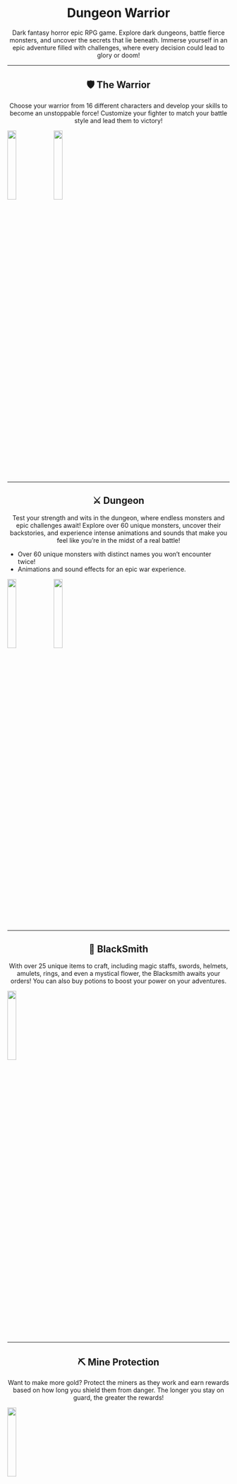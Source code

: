 <h1 align="center"><strong>Dungeon Warrior</strong></h1>  
<p align="center">Dark fantasy horror epic RPG game. Explore dark dungeons, battle fierce monsters, and uncover the secrets that lie beneath. Immerse yourself in an epic adventure filled with challenges, where every decision could lead to glory or doom!</p>

---

<h2 align="center">🛡️ The Warrior</h2>  
<p align="center">Choose your warrior from 16 different characters and develop your skills to become an unstoppable force! Customize your fighter to match your battle style and lead them to victory!</p>
<img src="https://github.com/user-attachments/assets/9f2e3568-7b44-401c-9979-1669f9c27589" width="20%" />
<img src="https://github.com/user-attachments/assets/3754a1bc-f594-4c5c-9201-e040e87ce3db" width="20%" />

---

<h2 align="center">⚔️ Dungeon</h2>  
<p align="center">Test your strength and wits in the dungeon, where endless monsters and epic challenges await! Explore over 60 unique monsters, uncover their backstories, and experience intense animations and sounds that make you feel like you’re in the midst of a real battle!</p>
<ul>
  <li>Over 60 unique monsters with distinct names you won’t encounter twice!</li>
  <li>Animations and sound effects for an epic war experience.</li>
</ul>
<img src="https://github.com/user-attachments/assets/7c4a9ce7-be50-40af-8a54-499125dee843" width="20%" />
<img src="https://github.com/user-attachments/assets/960bda13-3a1f-4839-b092-4eda67f51904" width="20%" />

---

<h2 align="center">🔨 BlackSmith</h2>  
<p align="center">With over 25 unique items to craft, including magic staffs, swords, helmets, amulets, rings, and even a mystical flower, the Blacksmith awaits your orders! You can also buy potions to boost your power on your adventures.</p>
<img src="https://github.com/user-attachments/assets/d7c6245c-7e32-4b36-9627-ee056d29a0ba" width="20%" />

---

<h2 align="center">⛏️ Mine Protection</h2>  
<p align="center">Want to make more gold? Protect the miners as they work and earn rewards based on how long you shield them from danger. The longer you stay on guard, the greater the rewards!</p>
<img src="https://github.com/user-attachments/assets/6812e12a-2e8a-4e58-91cd-05bdbc6fa7d3" width="20%" />

---

<h2 align="center">🌍 Adventures</h2>  
<p align="center">With 5 difficulty levels and 100 unique stories, this is the ultimate adventure experience. Dive into captivating tales, explore new worlds, and earn incredible rewards as you complete quests and overcome challenges!</p>
<img src="https://github.com/user-attachments/assets/d85c7c8e-98a4-4add-a860-7f9f226719dd" width="20%" />

---

<h2 align="center">🏇 Stable</h2>  
<p align="center">There are 5 different mounts, each with its unique price and adventure speed. Mounting these will accelerate your journey, allowing you to embark on faster and more exciting adventures than ever before!</p>
<img src="https://github.com/user-attachments/assets/b319231a-52ce-4ef1-ab26-cb5468564009" width="20%" />

---

<h2 align="center">🎲 Gambler</h2>  
<p align="center">Do you trust your luck? Challenge yourself with this mischievous character who’s after all your gold. Test your fate and see if you can outwit the Gambler in this thrilling game of chance!</p>
<img src="https://github.com/user-attachments/assets/e00b416e-989b-4180-bf8d-0389a30270a8" width="20%" />

---

<h2 align="center">🎶 Epic Theme Musics</h2>  
<p align="center">Immerse yourself in the world with 7 different epic theme music tracks. Let the soundtrack elevate your adventure and make each moment even more unforgettable.</p>

---

<h2 align="center">🚀 Future Updates</h2> 

<h2 align="start"><strong>Deep Dungeon</strong></h2>
<p align="start">A new challenging dungeon featuring the most powerful and unique monsters. These monsters will increase in strength with each rank, offering a total of 20-21 monsters. Prepare yourself for a fierce battle!</p>

<h2 align="start"><strong>Turn-based Combat</strong></h2>
<p align="start">A turn-based battle system will be introduced with unique mechanics. Each item will have its own abilities tailored for this dungeon, adding more strategy to every encounter.</p>

<h2 align="start"><strong>Online PvP</strong></h2>
<p align="start">In future updates, players will face off against each other in PvP battles within an arena. Players can view their opponents' profiles and compete to become one of the top-ranked players in the world through a global ranking system. Let the battle for supremacy begin!</p>

